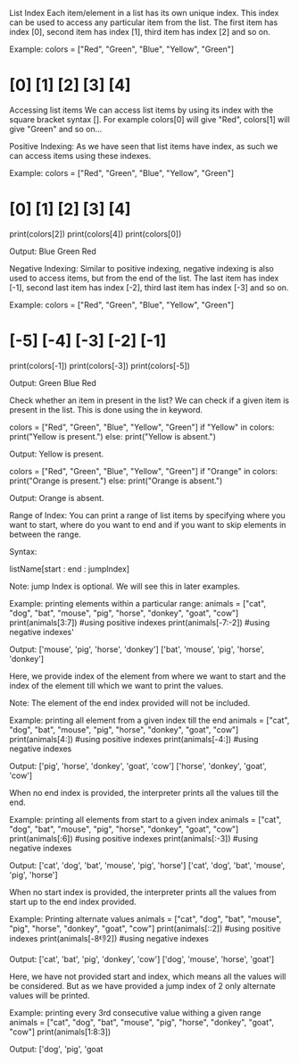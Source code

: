 List Index
Each item/element in a list has its own unique index. This index can be used to access any particular item from the list. The first item has index [0], second item has index [1], third item has index [2] and so on.

Example:
colors = ["Red", "Green", "Blue", "Yellow", "Green"]
#          [0]      [1]     [2]      [3]      [4]

Accessing list items
We can access list items by using its index with the square bracket syntax []. For example colors[0] will give "Red", colors[1] will give "Green" and so on...

Positive Indexing:
As we have seen that list items have index, as such we can access items using these indexes.

Example:
colors = ["Red", "Green", "Blue", "Yellow", "Green"]
#          [0]      [1]     [2]      [3]      [4]
print(colors[2])
print(colors[4])
print(colors[0])

Output:
Blue
Green
Red

Negative Indexing:
Similar to positive indexing, negative indexing is also used to access items, but from the end of the list. The last item has index [-1], second last item has index [-2], third last item has index [-3] and so on.

Example:
colors = ["Red", "Green", "Blue", "Yellow", "Green"]
#          [-5]    [-4]    [-3]     [-2]      [-1]
print(colors[-1])
print(colors[-3])
print(colors[-5])

Output:
Green
Blue
Red

Check whether an item in present in the list?
We can check if a given item is present in the list. This is done using the in keyword.

colors = ["Red", "Green", "Blue", "Yellow", "Green"]
if "Yellow" in colors:
    print("Yellow is present.")
else:
    print("Yellow is absent.")

Output:
Yellow is present.

colors = ["Red", "Green", "Blue", "Yellow", "Green"]
if "Orange" in colors:
    print("Orange is present.")
else:
    print("Orange is absent.")

Output:
Orange is absent.

Range of Index:
You can print a range of list items by specifying where you want to start, where do you want to end and if you want to skip elements in between the range.

Syntax:

listName[start : end : jumpIndex]

Note: jump Index is optional. We will see this in later examples.

Example: printing elements within a particular range:
animals = ["cat", "dog", "bat", "mouse", "pig", "horse", "donkey", "goat", "cow"]
print(animals[3:7])	#using positive indexes
print(animals[-7:-2])	#using negative indexes'

Output:
['mouse', 'pig', 'horse', 'donkey']
['bat', 'mouse', 'pig', 'horse', 'donkey']

Here, we provide index of the element from where we want to start and the index of the element till which we want to print the values.

Note: The element of the end index provided will not be included.

Example: printing all element from a given index till the end
animals = ["cat", "dog", "bat", "mouse", "pig", "horse", "donkey", "goat", "cow"]
print(animals[4:])	#using positive indexes
print(animals[-4:])	#using negative indexes

Output:
['pig', 'horse', 'donkey', 'goat', 'cow']
['horse', 'donkey', 'goat', 'cow']

When no end index is provided, the interpreter prints all the values till the end.

Example: printing all elements from start to a given index
animals = ["cat", "dog", "bat", "mouse", "pig", "horse", "donkey", "goat", "cow"]
print(animals[:6])	#using positive indexes
print(animals[:-3])	#using negative indexes

Output:
['cat', 'dog', 'bat', 'mouse', 'pig', 'horse']
['cat', 'dog', 'bat', 'mouse', 'pig', 'horse']

When no start index is provided, the interpreter prints all the values from start up to the end index provided.

Example: Printing alternate values
animals = ["cat", "dog", "bat", "mouse", "pig", "horse", "donkey", "goat", "cow"]
print(animals[::2])		#using positive indexes
print(animals[-8:-1:2])	#using negative indexes

Output:
['cat', 'bat', 'pig', 'donkey', 'cow']
['dog', 'mouse', 'horse', 'goat']

Here, we have not provided start and index, which means all the values will be considered. But as we have provided a jump index of 2 only alternate values will be printed.

Example: printing every 3rd consecutive value withing a given range
animals = ["cat", "dog", "bat", "mouse", "pig", "horse", "donkey", "goat", "cow"]
print(animals[1:8:3])

Output:
['dog', 'pig', 'goat